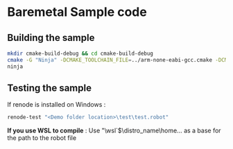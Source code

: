 # Baremetal Sample code

## Building the sample

``` bash
mkdir cmake-build-debug && cd cmake-build-debug
cmake -G "Ninja" -DCMAKE_TOOLCHAIN_FILE=../arm-none-eabi-gcc.cmake -DCMAKE_BUILD_TYPE=Debug ..
ninja
```

## Testing the sample

If renode is installed on Windows :

``` powershell
renode-test "<Demo folder location>\test\test.robot"
```

**If you use WSL to compile** : Use "\\wsl`$\distro_name\home\... as a base for the path to the robot file
